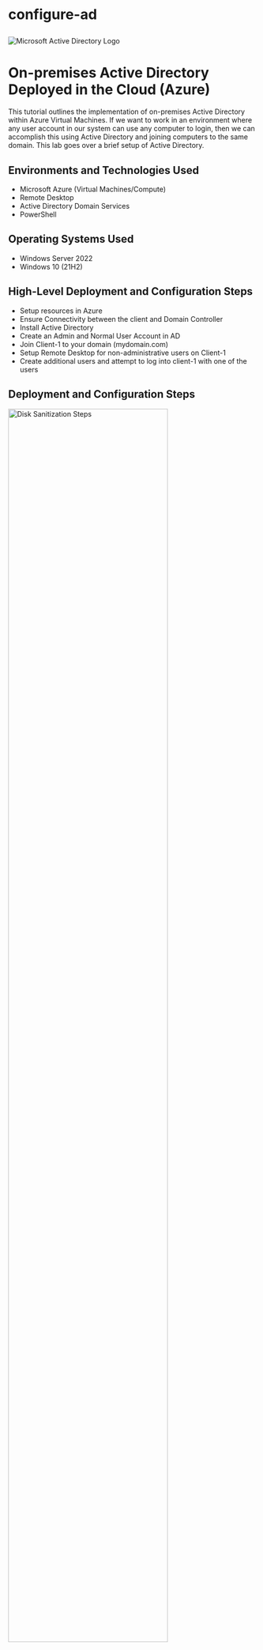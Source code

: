 # configure-ad<p align="center">
<img src="https://i.imgur.com/pU5A58S.png" alt="Microsoft Active Directory Logo"/>
</p>

<h1>On-premises Active Directory Deployed in the Cloud (Azure)</h1>
This tutorial outlines the implementation of on-premises Active Directory within Azure Virtual Machines. If we want to work in an environment where any user account in our system can use any computer to login, then we can accomplish this using Active Directory and joining computers to the same domain. This lab goes over a brief setup of Active Directory. <br />


<h2>Environments and Technologies Used</h2>

- Microsoft Azure (Virtual Machines/Compute)
- Remote Desktop
- Active Directory Domain Services
- PowerShell

<h2>Operating Systems Used </h2>

- Windows Server 2022
- Windows 10 (21H2)

<h2>High-Level Deployment and Configuration Steps</h2>

- Setup resources in Azure
- Ensure Connectivity between the client and Domain Controller
- Install Active Directory
- Create an Admin and Normal User Account in AD
- Join Client-1 to your domain (mydomain.com)
- Setup Remote Desktop for non-administrative users on Client-1
- Create additional users and attempt to log into client-1 with one of the users

<h2>Deployment and Configuration Steps</h2>

<p>
<img src="https://i.imgur.com/hFuAmyY.png" height="80%" width="80%" alt="Disk Sanitization Steps"/>
</p>
<p>
First we are going to create two Virtual Machines within Microsoft Azure. The first VM will be a Windows server and the second VM will be running Windows 10. The Windows Server VM will act as our Domain Controller. It is important to setup both machines in the same region so that they can also be set to the same network. Also when creating the Windows 10 VM, set it to use the same virtual network as the Windows Server VM in "networking" settings. After having created both VMs, set the NIC of the DC to static so that the Client VM can be joined to the same domain. 
</p>
<br />

<p>
<img src="https://i.imgur.com/Fciigog.png" height="80%" width="80%" alt="Disk Sanitization Steps"/>
</p>
<p>
Now we can ensure connectivity between the DC and Client VMs by logging into the DC and enabling ICMPv4 on the local Windows Firewall. Open "wf.msc" and go to "Inbound Rules" and enable both rules which include "Core Networking Diagnostics". Now if we remotely connect to our other VM we should be able to test our connectivity by pinging the DC with the ping command from the command line. 
</p>
<br />

<p>
<img src="https://i.imgur.com/VOae2AV.png" height="80%" width="80%" alt="Disk Sanitization Steps"/>
</p>
<p>
We move on to install Active Directory now on our DC. In the Server Manager click "add roles and features" and keep selecting "next" until you reach the tab labeled "Server Roles". Add "Active Directory Domain Services". Afterwards, click the prompt to install AD. After closing your current window, you can click on a flag icon which will bring up a prompt. From this, click on "promote this server to a Domain Controller". 
</p>
<br />

<p>
<img src="https://i.imgur.com/6Suwt00.png" height="80%" width="80%" alt="Disk Sanitization Steps"/>
</p>
<p>
This will bring up a prompt where we will select "add a new forest" then give your domain a name. Click next and assign your DC a password as well. Keep clicking "next" through the tabs until you reach "Installation" where you can then properly install Active Directory. Now we need to restart the VM and then reconnect remotely again. Login with remote desktop control with your DC name.com\username and the user password.
</p>
<br />

<p>
<img src="https://i.imgur.com/DJmEXEB.png" height="80%" width="80%" alt="Disk Sanitization Steps"/>
</p>
<p>
Lorem ipsum dolor sit amet, consectetur adipiscing elit, sed do eiusmod tempor incididunt ut labore et dolore magna aliqua. Ut enim ad minim veniam, quis nostrud exercitation ullamco laboris nisi ut aliquip ex ea commodo consequat. Duis aute irure dolor in reprehenderit in voluptate velit esse cillum dolore eu fugiat nulla pariatur.
</p>
<br />

<p>
<img src="https://i.imgur.com/R5VUAdJ.png" height="80%" width="80%" alt="Disk Sanitization Steps"/>
</p>
<p>
Navigate to Active Directory Users and Computers (ADUC), and right-click to create an Organizational Unit (OU) called “_EMPLOYEES”. Then create a new OU called "_ADMINS". After this, both organizational groups should be empty. Open the _ADMINS OU and right-click to create a new user. Name the user "Jane Doe" and create a password for the user as well.  
</p>
<br />

<p>
<img src="https://i.imgur.com/DJmEXEB.png" height="80%" width="80%" alt="Disk Sanitization Steps"/>
</p>
<p>
Lorem ipsum dolor sit amet, consectetur adipiscing elit, sed do eiusmod tempor incididunt ut labore et dolore magna aliqua. Ut enim ad minim veniam, quis nostrud exercitation ullamco laboris nisi ut aliquip ex ea commodo consequat. Duis aute irure dolor in reprehenderit in voluptate velit esse cillum dolore eu fugiat nulla pariatur.
</p>
<br />

<p>
<img src="https://i.imgur.com/DJmEXEB.png" height="80%" width="80%" alt="Disk Sanitization Steps"/>
</p>
<p>
Lorem ipsum dolor sit amet, consectetur adipiscing elit, sed do eiusmod tempor incididunt ut labore et dolore magna aliqua. Ut enim ad minim veniam, quis nostrud exercitation ullamco laboris nisi ut aliquip ex ea commodo consequat. Duis aute irure dolor in reprehenderit in voluptate velit esse cillum dolore eu fugiat nulla pariatur.
</p>
<br />
